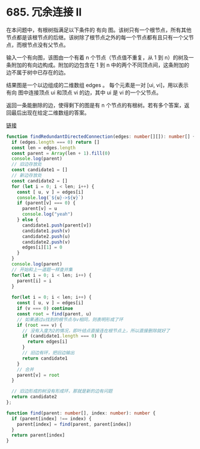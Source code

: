 # 685. 冗余连接 II

在本问题中，有根树指满足以下条件的 有向 图。该树只有一个根节点，所有其他节点都是该根节点的后继。该树除了根节点之外的每一个节点都有且只有一个父节点，而根节点没有父节点。

输入一个有向图，该图由一个有着 n 个节点（节点值不重复，从 1 到 n）的树及一条附加的有向边构成。附加的边包含在 1 到 n 中的两个不同顶点间，这条附加的边不属于树中已存在的边。

结果图是一个以边组成的二维数组 edges 。 每个元素是一对 [ui, vi]，用以表示 有向 图中连接顶点 ui 和顶点 vi 的边，其中 ui 是 vi 的一个父节点。

返回一条能删除的边，使得剩下的图是有 n 个节点的有根树。若有多个答案，返回最后出现在给定二维数组的答案。

[链接](https://leetcode-cn.com/problems/redundant-connection-ii)

```ts
function findRedundantDirectedConnection(edges: number[][]): number[] {
  if (edges.length === 0) return []
  const len = edges.length
  const parent = Array(len + 1).fill(0)
  console.log(parent)
  // 旧边存放处
  const candidate1 = []
  // 新边存放处
  const candidate2 = []
  for (let i = 0; i < len; i++) {
    const [ u, v ] = edges[i]
    console.log(`${u}->${v}`)
    if (parent[v] === 0) {
      parent[v] = u
      console.log("yeah")
    } else {
      candidate1.push(parent[v])
      candidate1.push(v)
      candidate2.push(u)
      candidate2.push(v)
      edges[i][1] = 0
    }
  }
  console.log(parent)
  // 开始和上一道题一样查并集
  for(let i = 0; i < len; i++) {
    parent[i] = i
  }
  
  for(let i = 0; i < len; i++) {
    const [ u, v ] = edges[i]
    if (v === 0) continue
    const root = find(parent, u)
    // 如果通过u找到的根节点与v相同，则表明形成了环
    if (root === v) {
      // 没有入度为2的情况，即叶结点直接连在根节点上，所以直接删除就好了
      if (candidate1.length === 0) {
        return edges[i]
      }
      // 旧边有环，把旧边输出
      return candidate1
    }
    // 合并
    parent[v] = root
  }

  // 旧边形成的树没有形成环，那就是新的边有问题
  return candidate2
};

function find(parent: number[], index: number): number {
  if (parent[index] !== index) {
    parent[index] = find(parent, parent[index])
  }
  return parent[index]
}
```
